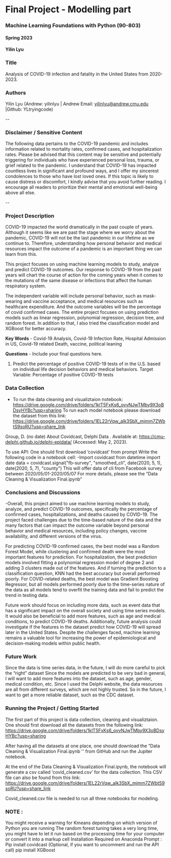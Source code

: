 # Final Project - Modelling part

### Machine Learning Foundations with Python (90-803)

#### Spring 2023

#### Yilin Lyu

### Title

Analysis of COVID-19 infection and fatality in the United States from 2020-2023.

### Authors

Yilin Lyu (Andrew: yilinlyu | Andrew Email: yilinlyu@andrew.cmu.edu |Github: YLtryingcode)

--

### Disclaimer / Sensitive Content

The following data pertains to the COVID-19 pandemic and includes information related to mortality rates, confirmed cases, and hospitalization rates. Please be advised that this content may be sensitive and potentially triggering for individuals who have experienced personal loss, trauma, or grief related to the pandemic. I understand that COVID-19 has impacted countless lives in significant and profound ways, and I offer my sincerest condolences to those who have lost loved ones. If this topic is likely to cause distress or discomfort, I kindly advise that you avoid further reading. I encourage all readers to prioritize their mental and emotional well-being above all else.

--

### Project Description

COVID-19 impacted the world dramatically in the past couple of years. Although it seems like we are past the stage where we worry about the pandemic, COVID-19 will not be the last pandemic in our lifetime as we continue to. Therefore, understanding how personal behavior and medical resources impact the outcome of a pandemic is an important thing we can learn from this.

This project focuses on using machine learning models to study, analyze and predict COVID-19 outcomes. Our response to COVID-19 from the past years will chart the course of action for the coming years when it comes to the mutations of the same disease or infections that affect the human respiratory system.

The independent variable will include personal behavior, such as mask-wearing and vaccine acceptance, and medical resources such as healthcare expenditure. And the outcome variables will be the percentage of covid confirmed cases. The entire project focuses on using prediction models such as linear regression, polynomial regression, decision tree, and random forest. In addition to that, I also tried the classification model and XGBoost for better accuracy.

**Key Words** - Covid-19 Analysis, Covid-19 Infection Rate, Hospital Admission in US, Covid-19 related Death, vaccine, political leaning

**Questions** - Include your final questions here.

1. Predict the percentage of positive COVID-19 tests of in the U.S. based on individual life decision behaviors and medical behaviors.
   Target Variable: Percentage of positive COVID-19 tests

### Data Collection

- To run the data cleaning and visualiztaion notebook:
  https://drive.google.com/drive/folders/1klT5FxKs6_ovvNJwTMby9X3oBDsyHYBc?usp=sharing
  To run each model notebook please download the dataset from this link:
  https://drive.google.com/drive/folders/1EL22rVqw_alk3SbX_mjmm7ZWbtS9soRU?usp=share_link

Group, D. (no date) About Covidcast, Delphi Data . Available at: https://cmu-delphi.github.io/delphi-epidata/ (Accessed: May 2, 2023).

To use API:
One should first download ‘covidcast’ from prompt
Write the following code in a notebook cell:
-Import covidcast
from datetime import date
data = covidcast.signal("fb-survey", "smoothed_cli", date(2020, 5, 1), date(2020, 5, 7), "county")
This will offer data of cli from Facebook survey between 2020/05/01-2020/05/07
For more details, please see the “Data Cleaning & Visualization Final.ipynb”

### Conclusions and Discussions

-Overall, this project aimed to use machine learning models to study, analyze, and predict COVID-19 outcomes, specifically the percentage of confirmed cases, hospitalizations, and deaths caused by COVID-19. The project faced challenges due to the time-based nature of the data and the many factors that can impact the outcome variable beyond personal behavior and medical resources, including policy changes, vaccine availability, and different versions of the virus.

For predicting COVID-19 confirmed cases, the best model was a Random Forest Model, while clustering and confirmed death were the most important features for prediction. For hospitalization, the best prediction models involved fitting a polynomial regression model of degree 2 and adding 3 clusters made out of the features. And if turning the prediction to a classification question, KNN had the best accuracy but overall performed poorly. For COVID-related deaths, the best model was Gradient Boosting Regressor, but all models performed poorly due to the time-series nature of the data as all models tend to overfit the training data and fail to predict the trend in testing data.

Future work should focus on including more data, such as event data that has a significant impact on the overall society and using time series models. It would also be beneficial to add more features, such as age and medical conditions, to predict COVID-19 deaths. Additionally, future analysis could investigate if the features in the dataset predict how COVID-19 will spread later in the United States. Despite the challenges faced, machine learning remains a valuable tool for increasing the power of epidemiological and decision-making models within public health.

### Future Work

Since the data is time series data, in the future, I will do more careful to pick the “right” dataset
Since the models are predicted to be very bad in general, I will want to add more features into the dataset, such as age, gender, medical condition, etc.
Since I used the Delphi website, the data resources are all from different surveys, which are not highly trusted. So in the future, I want to get a more reliable dataset, such as the CDC dataset.

### Running the Project / Getting Started

The first part of this project is data collection, cleaning and visualiztaion. One should first download all the datasets from the following link:
https://drive.google.com/drive/folders/1klT5FxKs6_ovvNJwTMby9X3oBDsyHYBc?usp=sharing

After having all the datasets at one place, one should download the “Data Cleaning & Visualization Final.ipynb '' from GitHub and run the Jupiter notebook.

At the end of the Data Cleaning & Visualization Final.ipynb, the notebook will generate a csv called ‘covid_cleaned.csv’ for the data collection. This CSV file can also be found from this link: https://drive.google.com/drive/folders/1EL22rVqw_alk3SbX_mjmm7ZWbtS9soRU?usp=share_link

Covid_cleaned.csv file is needed to run all three notebooks for modeling.

### NOTE :

You might receive a warning for Kmeans depending on which version of Python you are running
The random forest tuning takes a very long time, you might have to let it run based on the processing time for your computer or convert it into a markup cell
Installation Required on Anaconda Prompt :
Pip install covidcast (Optional, if you want to uncomment and run the API call)
pip install XGBoost
